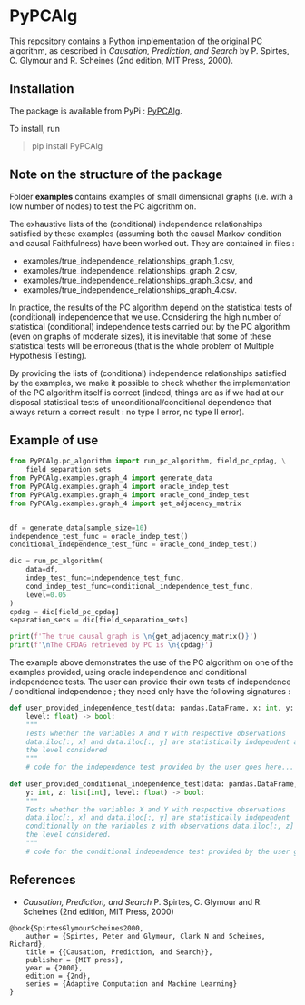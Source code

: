 # PyPCAlg

This repository contains a Python implementation of the original PC 
algorithm, as described in *Causation, Prediction, and Search* by P. Spirtes,
C. Glymour and R. Scheines (2nd edition, MIT Press, 2000).

## Installation
The package is available from PyPi : [PyPCAlg](https://pypi.org/project/PyPCAlg/).

To install, run 
> pip install PyPCAlg


## Note on the structure of the package

Folder **examples** contains examples of small dimensional graphs (i.e. with 
a low number of nodes) to test the PC algorithm on. 

The exhaustive lists of the (conditional) independence relationships 
satisfied by these examples (assuming both the causal Markov condition and 
causal Faithfulness) have been worked out. They are contained in files :
- examples/true_independence_relationships_graph_1.csv,
- examples/true_independence_relationships_graph_2.csv,
- examples/true_independence_relationships_graph_3.csv, and
- examples/true_independence_relationships_graph_4.csv.

In practice, the results of the PC algorithm depend on the statistical 
tests of (conditional) independence that we use. Considering the high 
number of statistical (conditional) independence tests carried out by the PC 
algorithm (even on graphs of moderate sizes), it is inevitable that some of 
these statistical tests will be erroneous (that is the whole problem of 
Multiple Hypothesis Testing). 

By providing the lists of (conditional) independence relationships satisfied 
by the examples, we make it possible to check whether the implementation of 
the PC algorithm itself is correct (indeed, things are as if we had at our 
disposal statistical tests of unconditional/conditional dependence that 
always return a correct result : no type I error, no type II error).

## Example of use

```python
from PyPCAlg.pc_algorithm import run_pc_algorithm, field_pc_cpdag, \
    field_separation_sets
from PyPCAlg.examples.graph_4 import generate_data
from PyPCAlg.examples.graph_4 import oracle_indep_test
from PyPCAlg.examples.graph_4 import oracle_cond_indep_test
from PyPCAlg.examples.graph_4 import get_adjacency_matrix


df = generate_data(sample_size=10)
independence_test_func = oracle_indep_test()
conditional_independence_test_func = oracle_cond_indep_test()

dic = run_pc_algorithm(
    data=df,
    indep_test_func=independence_test_func,
    cond_indep_test_func=conditional_independence_test_func,
    level=0.05
)
cpdag = dic[field_pc_cpdag]
separation_sets = dic[field_separation_sets]

print(f'The true causal graph is \n{get_adjacency_matrix()}')
print(f'\nThe CPDAG retrieved by PC is \n{cpdag}')
```

The example above demonstrates the use of the PC algorithm on one of the 
examples provided, using oracle independence and conditional independence
tests. The user can provide their own tests of independence / conditional 
independence ; they need only have the following signatures :
```python
def user_provided_independence_test(data: pandas.DataFrame, x: int, y: int, 
    level: float) -> bool:
    """
    Tests whether the variables X and Y with respective observations 
    data.iloc[:, x] and data.iloc[:, y] are statistically independent at 
    the level considered
    """
    # code for the independence test provided by the user goes here...
    
def user_provided_conditional_independence_test(data: pandas.DataFrame, x: int,
    y: int, z: list[int], level: float) -> bool:
    """
    Tests whether the variables X and Y with respective observations 
    data.iloc[:, x] and data.iloc[:, y] are statistically independent 
    conditionally on the variables z with observations data.iloc[:, z] at 
    the level considered.
    """
    # code for the conditional independence test provided by the user goes here...
```

## References
- *Causation, Prediction, and Search* P. Spirtes, C. Glymour and R. Scheines
(2nd edition, MIT Press, 2000)
```
@book{SpirtesGlymourScheines2000,
	author = {Spirtes, Peter and Glymour, Clark N and Scheines, Richard},
	title = {{Causation, Prediction, and Search}},
	publisher = {MIT press},
	year = {2000},
	edition = {2nd},
	series = {Adaptive Computation and Machine Learning}
}
```
